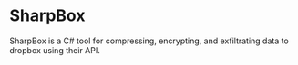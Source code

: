 # SharpBox
SharpBox is a C# tool for compressing, encrypting, and exfiltrating data to dropbox using their API. 
